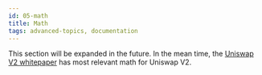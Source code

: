 ```yaml
---
id: 05-math
title: Math
tags: advanced-topics, documentation
---
```


This section will be expanded in the future. In the mean time, the [Uniswap V2 whitepaper](https://uniswap.org/whitepaper.pdf) has most relevant math for Uniswap V2.

